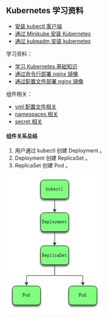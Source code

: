 ## Kubernetes 学习资料


- [安装 kubectl 客户端](install-kubernetes-kubectl.md)
- [通过 Minikube 安装 Kubernetes](install-kubernetes-minikube.md)
- [通过 kubeadm 安装 kubernetes](install-kubernetes-kubeadm.md)

学习资料：

- [学习 Kubernetes 基础知识](learn-kubernetes-basics.md)
- [通过命令行部署 nginx 镜像](learn-nginx-command.md)
- [通过配置文件部署 nginx 镜像](learn-nginx-yml.md)

组件相关：

- [yml 配置文件相关](docs/docs-kubernetes-yml.md)
- [namespaces 相关](docs/docs-kubernetes-namespaces.md)
- [secret 相关](docs/docs-kubernetes-secret.md)

#### 组件关系总结

1. 用户通过 kubectl 创建 Deployment 。
2. Deployment 创建 ReplicaSet 。
3. ReplicaSet 创建 Pod 。

![1590478941730](assets/1590478941730.png)